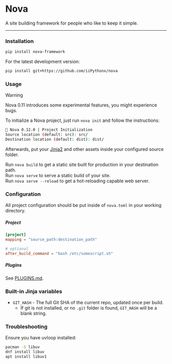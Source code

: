 # Nova

A site building framework for people who like to keep it simple.

---

### Installation

```sh
pip install nova-framework
```

For the latest development version:
```sh
pip install git+https://github.com/iiPythonx/nova
```

### Usage

> [!WARNING]
> Nova 0.11 introduces some experimental features, you might experience bugs.

To initialize a Nova project, just run `nova init` and follow the instructions:
```sh
🚀 Nova 0.12.0 | Project Initialization
Source location (default: src): src/
Destination location (default: dist): dist/
```

Afterwards, put your [Jinja2](https://jinja.palletsprojects.com/) and other assets inside your configured source folder.  

Run `nova build` to get a static site built for production in your destination path.  
Run `nova serve` to serve a static build of your site.  
Run `nova serve --reload` to get a hot-reloading capable web server.  

### Configuration

All project configuration should be put inside of `nova.toml` in your working directory.

##### Project

```toml
[project]
mapping = "source_path:destination_path"

# optional
after_build_command = "bash /etc/somescript.sh"
```

##### Plugins

See [PLUGINS.md](./docs/PLUGINS.md).

### Built-in Jinja variables

- `GIT_HASH` - The full Git SHA of the current repo, updated once per build.
    - If git is not installed, or no `.git` folder is found, `GIT_HASH` will be a blank string.

### Troubleshooting

Ensure you have uvloop installed:
```sh
pacman -S libuv
dnf install libuv
apt install libuv1
```
